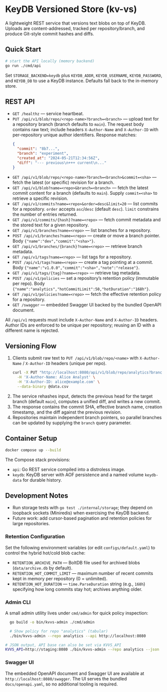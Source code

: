 # KeyDB Versioned Store (kv-vs)

A lightweight REST service that versions text blobs on top of KeyDB. Uploads are content-addressed, tracked per repository/branch, and produce Git-style commit hashes and diffs.

## Quick Start

```bash
# start the API locally (memory backend)
go run ./cmd/api
```

Set `STORAGE_BACKEND=keydb` plus `KEYDB_ADDR`, `KEYDB_USERNAME`, `KEYDB_PASSWORD`, and `KEYDB_DB` to use a KeyDB instance. Defaults fall back to the in-memory store.

## REST API

- `GET /healthz` — service heartbeat.
- `PUT /api/v1/blob/repo/<repo-name>?branch=<branch>` — upload text for a repository branch (branch defaults to `main`). The request body contains raw text; include headers `X-Author-Name` and `X-Author-ID` with per-repository unique author identifiers. Response matches:
  ```json
  {
    "commit": "8b7...",
    "branch": "experiment",
    "created_at": "2024-05-21T12:34:56Z",
    "diff": "--- previous\n+++ current\n..."
  }
  ```
- `GET /api/v1/blob/repo/<repo-name>?branch=<branch>&commit=<sha>` — fetch the latest (or specific) revision for a branch.
- `GET /api/v1/blob?name=<repo>&branch=<branch>` — fetch the latest commit content for a branch (defaults to `main`). Supply `commit=<sha>` to retrieve a specific revision.
- `GET /api/v1/commits?name=<repo>&order=desc&limit=20` — list commits for a repository. `order` accepts `asc`/`desc` (default `desc`). `limit` constrains the number of entries returned.
- `GET /api/v1/commits/{hash}?name=<repo>` — fetch commit metadata and the stored text for a given repository.
- `GET /api/v1/branches?name=<repo>` — list branches for a repository.
- `POST /api/v1/branches?name=<repo>` — create or move a branch pointer. Body `{"name":"dev","commit":"<sha>"}`.
- `GET /api/v1/branches/{branch}?name=<repo>` — retrieve branch metadata.
- `GET /api/v1/tags?name=<repo>` — list tags for a repository.
- `POST /api/v1/tags?name=<repo>` — create a tag pointing at a commit. Body `{"name":"v1.0.0","commit":"<sha>","note":"release"}`.
- `GET /api/v1/tags/{tag}?name=<repo>` — retrieve tag metadata.
- `POST /api/v1/policies` — set a repository’s retention policy (immutable per repo). Body `{"name":"analytics","hotCommitLimit":50,"hotDuration":"168h"}`.
- `GET /api/v1/policies?name=<repo>` — fetch the effective retention policy for a repository.
- `GET /swagger` — embedded Swagger UI backed by the bundled OpenAPI document.

All `/api/v1` requests must include `X-Author-Name` and `X-Author-ID` headers. Author IDs are enforced to be unique per repository; reusing an ID with a different name is rejected.

## Versioning Flow

1. Clients submit raw text to `PUT /api/v1/blob/repo/<name>` with `X-Author-Name` / `X-Author-ID` headers (unique per repo).
   ```bash
   curl -X PUT "http://localhost:8080/api/v1/blob/repo/analytics?branch=experiment" \
     -H 'X-Author-Name: Alice Analyst' \
     -H 'X-Author-ID: alice@example.com' \
     --data-binary @data.csv
   ```
2. The service rehashes input, detects the previous head for the target branch (default `main`), computes a unified diff, and writes a new commit.
3. The response contains the commit SHA, effective branch name, creation timestamp, and the diff against the previous revision.
4. Repositories maintain independent branch pointers, so parallel branches can be updated by supplying the `branch` query parameter.

## Container Setup

```bash
docker compose up --build
```

The Compose stack provisions:
- `api`: Go REST service compiled into a distroless image.
- `keydb`: KeyDB server with AOF persistence and a named volume `keydb-data` for durable history.

## Development Notes

- Run storage tests with `go test ./internal/storage`; they depend on loopback sockets (Miniredis) when exercising the KeyDB backend.
- Future work: add cursor-based pagination and retention policies for large repositories.

### Retention Configuration

Set the following environment variables (or edit `configs/default.yaml`) to control the hybrid hot/cold blob cache:

- `RETENTION_ARCHIVE_PATH` — BoltDB file used for archived blobs (`data/archive.db` by default).
- `RETENTION_HOT_COMMIT_LIMIT` — maximum number of recent commits kept in memory per repository (0 = unlimited).
- `RETENTION_HOT_DURATION` — `time.ParseDuration` string (e.g., `168h`) specifying how long commits stay hot; archives anything older.

### Admin CLI

A small admin utility lives under `cmd/admin` for quick policy inspection:

```bash
  go build -o bin/kvvs-admin ./cmd/admin

  # Show policy for repo "analytics" (tabular)
  ./bin/kvvs-admin --repo analytics --api http://localhost:8080

# JSON output, API base can also be set via KVVS_API
KVVS_API=http://staging:8080 ./bin/kvvs-admin --repo analytics --json
```

### Swagger UI

The embedded OpenAPI document and Swagger UI are available at `http://localhost:8080/swagger`. The UI serves the bundled `docs/openapi.yaml`, so no additional tooling is required.
